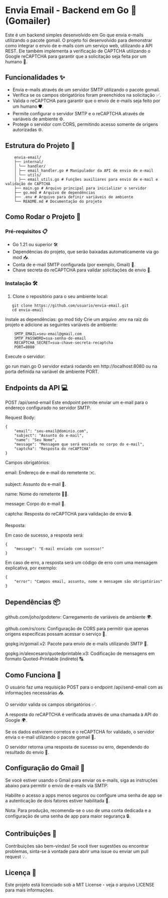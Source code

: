 # Envia Email - Backend em Go 📧 (Gomailer)

Este é um backend simples desenvolvido em Go que envia e-mails utilizando o pacote gomail. O projeto foi desenvolvido para demonstrar como integrar o envio de e-mails com um serviço web, utilizando a API REST. Ele também implementa a verificação de CAPTCHA utilizando o Google reCAPTCHA para garantir que a solicitação seja feita por um humano 🤖.

## Funcionalidades ✨

- Envia e-mails através de um servidor SMTP utilizando o pacote gomail.
- Verifica se os campos obrigatórios foram preenchidos na solicitação ✅.
- Valida o reCAPTCHA para garantir que o envio de e-mails seja feito por um humano 🛡️.
- Permite configurar o servidor SMTP e o reCAPTCHA através de variáveis de ambiente ⚙️.
- Protege o servidor com CORS, permitindo acesso somente de origens autorizadas 🌐.

## Estrutura do Projeto 📂

```
    envia-email/
    ├── internal/
    │ └── handler/
    │ ├── email_handler.go # Manipulador da API de envio de e-mail
    │ └── utils/
    │ ├── email_utils.go # Funções auxiliares para envio de e-mail e validação de CAPTCHA
    ├── main.go # Arquivo principal para inicializar o servidor
    ├── go.mod # Arquivo de dependências
    ├── .env # Arquivo para definir variáveis de ambiente
    └── README.md # Documentação do projeto
```

## Como Rodar o Projeto 🚀

### Pré-requisitos 📋
- Go 1.21 ou superior 🛠️
- Dependências do projeto, que serão baixadas automaticamente via go mod 📥.
- Conta de e-mail SMTP configurada (por exemplo, Gmail) 📧.
- Chave secreta do reCAPTCHA para validar solicitações de envio 🔑.

### Instalação 🛠️
1. Clone o repositório para o seu ambiente local:

   
```
   git clone https://github.com/usuario/envia-email.git
   cd envia-email
```
Instale as dependências:
go mod tidy
Crie um arquivo .env na raiz do projeto e adicione as seguintes variáveis de ambiente:
```
    SMTP_EMAIL=seu-email@gmail.com
    SMTP_PASSWORD=sua-senha-do-email
    RECAPTCHA_SECRET=sua-chave-secreta-recaptcha
    PORT=8080
```
Execute o servidor:

go run main.go
O servidor estará rodando em http://localhost:8080 ou na porta definida na variável de ambiente PORT.

## Endpoints da API 💻
POST /api/send-email
Este endpoint permite enviar um e-mail para o endereço configurado no servidor SMTP.

Request Body:
```
{
    "email": "seu-email@dominio.com",
    "subject": "Assunto do e-mail",
    "name": "Seu Nome",
    "message": "Mensagem que será enviada no corpo do e-mail",
    "captcha": "Resposta do reCAPTCHA"
}
```
Campos obrigatórios:

email: Endereço de e-mail do remetente ✉️.

subject: Assunto do e-mail 📝.

name: Nome do remetente 🧑‍💻.

message: Corpo do e-mail 📨.

captcha: Resposta do reCAPTCHA para validação de envio 🔒.

Resposta:

Em caso de sucesso, a resposta será:
```
{
    "message": "E-mail enviado com sucesso!"
}
```

Em caso de erro, a resposta será um código de erro com uma mensagem explicativa, por exemplo:
```
{
    "error": "Campos email, assunto, nome e mensagem são obrigatórios"
}
```
## Dependências 📦
github.com/joho/godotenv: Carregamento de variáveis de ambiente 🌍.

github.com/rs/cors: Configuração de CORS para permitir que apenas origens específicas possam acessar o serviço 🔐.

gopkg.in/gomail.v2: Pacote para envio de e-mails utilizando SMTP 📧.

gopkg.in/alexcesaro/quotedprintable.v3: Codificação de mensagens em formato Quoted-Printable (indireto) 🔠.

## Como Funciona 🔄
O usuário faz uma requisição POST para o endpoint /api/send-email com as informações necessárias 📥.

O servidor valida os campos obrigatórios ✅.

A resposta do reCAPTCHA é verificada através de uma chamada à API do Google 🌍.

Se os dados estiverem corretos e o reCAPTCHA for validado, o servidor envia o e-mail utilizando o pacote gomail 📧.

O servidor retorna uma resposta de sucesso ou erro, dependendo do resultado do envio 🎯.

## Configuração do Gmail 📧
Se você estiver usando o Gmail para enviar os e-mails, siga as instruções abaixo para permitir o envio de e-mails via SMTP:

Habilite o acesso a apps menos seguros ou configure uma senha de app se a autenticação de dois fatores estiver habilitada 🔐.

Nota: Para produção, recomenda-se o uso de uma conta dedicada e a configuração de uma senha de app para maior segurança 🔒.

## Contribuições 🤝
Contribuições são bem-vindas! Se você tiver sugestões ou encontrar problemas, sinta-se à vontade para abrir uma issue ou enviar um pull request 💡.

## Licença 📄
Este projeto está licenciado sob a MIT License - veja o arquivo LICENSE para mais informações.
